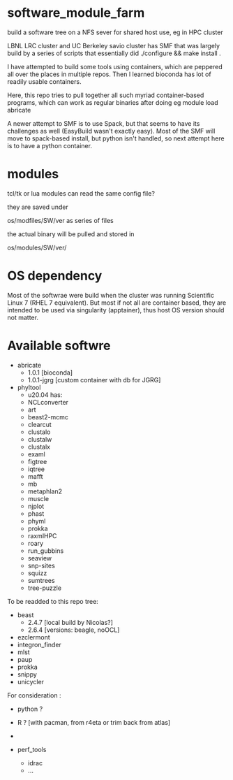 # software_module_farm
build a software tree on a NFS sever for shared host use, eg in HPC cluster

LBNL LRC cluster and UC Berkeley savio cluster  has SMF that was largely build by a series of scripts that essentially did ./configure && make install .

I have attempted to build some tools using containers, which are peppered all over the places in multiple repos.  Then I learned bioconda has lot of readily usable containers.

Here, this repo tries to pull together all such myriad container-based programs, which can work as regular binaries after doing eg module load abricate


A newer attempt to SMF is to use Spack, but that seems to have its challenges as well (EasyBuild wasn't exactly easy).  Most of the SMF will move to spack-based install, but python isn't handled, so next attempt here is to have a python container.


# modules

tcl/tk or lua modules can read the same config file?

they are saved under

os/modfiles/SW/ver as series of files


the actual binary will be pulled and stored in 

os/modules/SW/ver/ 


# OS dependency

Most of the softwrae were build when the cluster was running Scientific Linux 7 (RHEL 7 equivalent).
But most if not all are container based, they are intended to be used via singularity (apptainer), thus host OS version should not matter.



# Available softwre


- abricate
    - 1.0.1        [bioconda]
    - 1.0.1-jgrg   [custom container with db for JGRG]
- phyltool
    - u20.04 has: 
  - NCLconverter
  - art
  - beast2-mcmc
  - clearcut
  - clustalo
  - clustalw
  - clustalx
  - examl
  - figtree
  - iqtree
  - mafft
  - mb
  - metaphlan2
  - muscle
  - njplot
  - phast
  - phyml
  - prokka
  - raxmlHPC
  - roary
  - run_gubbins
  - seaview
  - snp-sites
  - squizz
  - sumtrees
  - tree-puzzle

To be readded to this repo tree:

- beast
    - 2.4.7        [local build by Nicolas?]
    - 2.6.4        [versions: beagle, noOCL]
- ezclermont
- integron_finder
- mlst
- paup
- prokka
- snippy
- unicycler

For consideration :

- python ?
- R ?        [with pacman, from r4eta or trim back from atlas]
- 

- perf_tools
    - idrac
    - ... 
